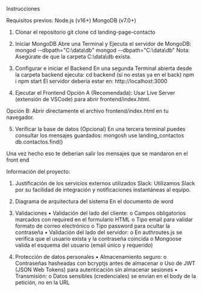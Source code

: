 Instrucciones

Requisitos previos:
Node.js (v16+)
MongoDB (v7.0+) 

1. Clonar el repositorio 
git clone
cd landing-page-contacto

2. Iniciar MongoDB
Abre una Terminal y Ejecuta el servidor de MongoDB: mongod --dbpath="C:\data\db"
mongod --dbpath="C:\data\db"
Nota: Asegúrate de que la carpeta C:\data\db exista.

3. Configurar e iniciar el Backend
En una segunda Terminal abierta desde la carpeta backend ejecuta:
cd backend (si no estas ya en el back)
npm i
npm start
El servidor deberia estar en: http://localhost:3000

5. Ejecutar el Frontend
Opción A (Recomendada):
Usar Live Server (extensión de VSCode) para abrir frontend/index.html.

Opción B:
Abrir directamente el archivo frontend/index.html en tu navegador.

5. Verificar la base de datos (Opcional)
En una tercera terminal puedes consultar los mensajes guardados:
mongosh
use landing_contactos
db.contactos.find()

Una vez hecho eso te deberian salir los mensajes que se mandaron en el front end

Información del proyecto:
1. Justificación de los servicios externos utilizados
Slack: Utilizamos Slack por su facilidad de integración y notificaciones instantáneas al equipo.

2.	Diagrama de arquitectura del sistema
 En el documento de word
 
3. Validaciones
•	Validación del lado del cliente:
o	    Campos obligatorios marcados con required en el formulario HTML
o	    Tipo email para validar formato de correo electrónico
o	    Tipo password para ocultar la contraseña
•	Validación del lado del servidor:
o	    En authroutes.js se verifica que el usuario exista y la contraseña coincida
o	    Mongoose valida el esquema del usuario (email único y requerido)

4. Protección de datos personales
•	Almacenamiento seguro:
o	    Contraseñas hasheadas con bcryptjs antes de almacenar
o	    Uso de JWT (JSON Web Tokens) para autenticación sin almacenar sesiones
•	Transmisión:
o	    Datos sensibles (credenciales) se envían en el body de la petición, no en la URL

